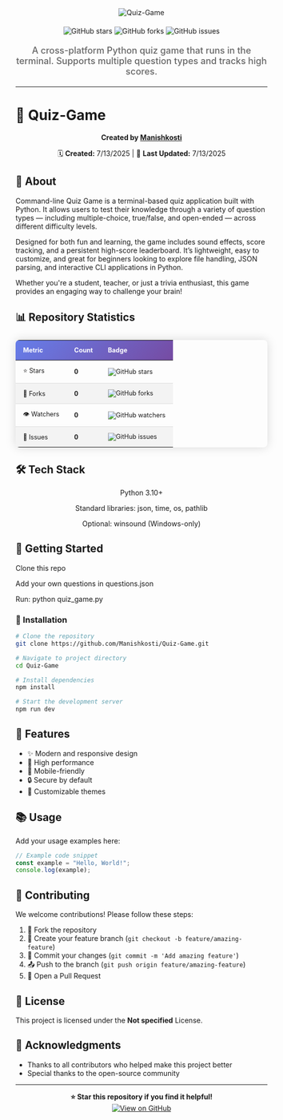 <div align="center">
  <img src="https://readme-typing-svg.herokuapp.com?font=Fira+Code&weight=600&size=50&duration=4000&pause=1000&color=FFFFFF&background=000000&center=true&vCenter=true&width=800&height=100&lines=QUIZ-GAME" alt="Quiz-Game" />
  
  <div style="margin: 20px 0;">
    <img src="https://img.shields.io/github/stars/Manishkosti/Quiz-Game?style=for-the-badge&logo=github&logoColor=white&color=black&labelColor=black" alt="GitHub stars"/>
    <img src="https://img.shields.io/github/forks/Manishkosti/Quiz-Game?style=for-the-badge&logo=github&logoColor=white&color=black&labelColor=black" alt="GitHub forks"/>
    <img src="https://img.shields.io/github/issues/Manishkosti/Quiz-Game?style=for-the-badge&logo=github&logoColor=white&color=black&labelColor=black" alt="GitHub issues"/>
  </div>
  
  <p style="font-size: 18px; color: #666; font-weight: 500; margin: 20px 0;">
    A cross-platform Python quiz game that runs in the terminal. Supports multiple question types and tracks high scores.
  </p>
</div>

---


# 🚀 Quiz-Game

<div align="center">
  
  **Created by [Manishkosti](https://github.com/Manishkosti)**
  
  🗓️ **Created:** 7/13/2025 | 🔄 **Last Updated:** 7/13/2025
  
</div>

## 📖 About

Command-line Quiz Game is a terminal-based quiz application built with Python. It allows users to test their knowledge through a variety of question types — including multiple-choice, true/false, and open-ended — across different difficulty levels.

Designed for both fun and learning, the game includes sound effects, score tracking, and a persistent high-score leaderboard. It’s lightweight, easy to customize, and great for beginners looking to explore file handling, JSON parsing, and interactive CLI applications in Python.

Whether you're a student, teacher, or just a trivia enthusiast, this game provides an engaging way to challenge your brain!


## 📊 Repository Statistics

<div align="center">
  <table style="border-collapse: collapse; margin: 25px 0; font-size: 0.9em; min-width: 400px; border-radius: 8px; overflow: hidden; box-shadow: 0 0 20px rgba(0, 0, 0, 0.15);">
    <thead>
      <tr style="background: linear-gradient(135deg, #667eea 0%, #764ba2 100%); color: white; text-align: left; font-weight: bold;">
        <th style="padding: 12px 15px;">Metric</th>
        <th style="padding: 12px 15px;">Count</th>
        <th style="padding: 12px 15px;">Badge</th>
      </tr>
    </thead>
    <tbody>
      <tr style="border-bottom: 1px solid #dddddd;">
        <td style="padding: 12px 15px;">⭐ Stars</td>
        <td style="padding: 12px 15px; font-weight: bold;">0</td>
        <td style="padding: 12px 15px;"><img src="https://img.shields.io/github/stars/Manishkosti/Quiz-Game?style=social" alt="GitHub stars"/></td>
      </tr>
      <tr style="background-color: #f3f3f3; border-bottom: 1px solid #dddddd;">
        <td style="padding: 12px 15px;">🍴 Forks</td>
        <td style="padding: 12px 15px; font-weight: bold;">0</td>
        <td style="padding: 12px 15px;"><img src="https://img.shields.io/github/forks/Manishkosti/Quiz-Game?style=social" alt="GitHub forks"/></td>
      </tr>
      <tr style="border-bottom: 1px solid #dddddd;">
        <td style="padding: 12px 15px;">👁️ Watchers</td>
        <td style="padding: 12px 15px; font-weight: bold;">0</td>
        <td style="padding: 12px 15px;"><img src="https://img.shields.io/github/watchers/Manishkosti/Quiz-Game?style=social" alt="GitHub watchers"/></td>
      </tr>
      <tr style="background-color: #f3f3f3;">
        <td style="padding: 12px 15px;">🐛 Issues</td>
        <td style="padding: 12px 15px; font-weight: bold;">0</td>
        <td style="padding: 12px 15px;"><img src="https://img.shields.io/github/issues/Manishkosti/Quiz-Game?style=social" alt="GitHub issues"/></td>
      </tr>
    </tbody>
  </table>
</div>



## 🛠️ Tech Stack

<div align="center">
 Python 3.10+
 
 Standard libraries: json, time, os, pathlib

 Optional: winsound (Windows-only)
</div>


## 🎯 Getting Started

Clone this repo

Add your own questions in questions.json

Run: python quiz_game.py

### 🔧 Installation

```bash
# Clone the repository
git clone https://github.com/Manishkosti/Quiz-Game.git

# Navigate to project directory
cd Quiz-Game

# Install dependencies
npm install

# Start the development server
npm run dev
```

## 🌟 Features

- ✨ Modern and responsive design
- 🚀 High performance
- 📱 Mobile-friendly
- 🔒 Secure by default
- 🎨 Customizable themes

## 📚 Usage

Add your usage examples here:

```javascript
// Example code snippet
const example = "Hello, World!";
console.log(example);
```

## 🤝 Contributing

We welcome contributions! Please follow these steps:

1. 🍴 Fork the repository
2. 🌿 Create your feature branch (`git checkout -b feature/amazing-feature`)
3. 💾 Commit your changes (`git commit -m 'Add amazing feature'`)
4. 📤 Push to the branch (`git push origin feature/amazing-feature`)
5. 🔁 Open a Pull Request

## 📄 License

This project is licensed under the **Not specified** License.

## 🙏 Acknowledgments

- Thanks to all contributors who helped make this project better
- Special thanks to the open-source community

---

<div align="center">
  <strong>⭐ Star this repository if you find it helpful!</strong>
  
  <br/>
  
  <a href="https://github.com/Manishkosti/Quiz-Game">
    <img src="https://img.shields.io/badge/View%20on-GitHub-black?style=for-the-badge&logo=github" alt="View on GitHub"/>
  </a>
</div>
